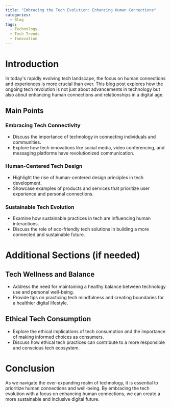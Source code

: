 ```yaml
---
title: "Embracing the Tech Evolution: Enhancing Human Connections"
categories:
  - Blog
tags:
  - Technology
  - Tech Trends
  - Innovation
---
```


# Introduction
In today's rapidly evolving tech landscape, the focus on human connections and experiences is more crucial than ever. This blog post explores how the ongoing tech revolution is not just about advancements in technology but also about enhancing human connections and relationships in a digital age.

## Main Points
### Embracing Tech Connectivity
- Discuss the importance of technology in connecting individuals and communities.
- Explore how tech innovations like social media, video conferencing, and messaging platforms have revolutionized communication.

### Human-Centered Tech Design
- Highlight the rise of human-centered design principles in tech development.
- Showcase examples of products and services that prioritize user experience and personal connections.

### Sustainable Tech Evolution
- Examine how sustainable practices in tech are influencing human interactions.
- Discuss the role of eco-friendly tech solutions in building a more connected and sustainable future.

# Additional Sections (if needed)
## Tech Wellness and Balance
- Address the need for maintaining a healthy balance between technology use and personal well-being.
- Provide tips on practicing tech mindfulness and creating boundaries for a healthier digital lifestyle.

## Ethical Tech Consumption
- Explore the ethical implications of tech consumption and the importance of making informed choices as consumers.
- Discuss how ethical tech practices can contribute to a more responsible and conscious tech ecosystem.

# Conclusion
As we navigate the ever-expanding realm of technology, it is essential to prioritize human connections and well-being. By embracing the tech evolution with a focus on enhancing human connections, we can create a more sustainable and inclusive digital future.
